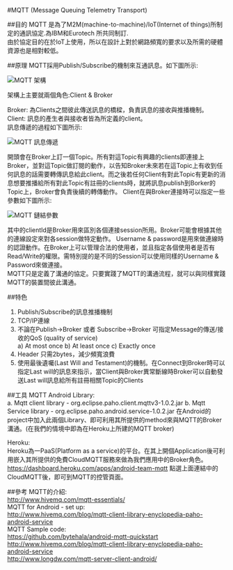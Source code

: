 #MQTT (Message Queuing Telemetry Transport)

##目的
MQTT 是為了M2M(machine-to-machine)/IoT(Internet of things)所制定的通訊協定.為IBM和Eurotech
所共同制訂.  
由於協定目的在於IoT上使用，所以在設計上對於網路頻寬的要求以及所需的硬體資源也是相對較低。

##原理
MQTT採用Publish/Subscribe的機制來互通訊息。如下圖所示:  

![MQTT 架構](http://www.eclipse.org/community/eclipse_newsletter/2014/february/images/febarticle2.1.png )  

架構上主要就兩個角色:Client & Broker  
  
Broker: 為Clients之間彼此傳送訊息的橋樑，負責訊息的接收與推播機制。  
Client: 訊息的產生者與接收者皆為所定義的client。  
訊息傳遞的過程如下圖所示:  

  ![MQTT 訊息傳遞](http://4.bp.blogspot.com/-ZVDTkvwJCFM/UuTeb9DNwzI/AAAAAAAAAAc/Rl1TwX0q5jE/s1600/publishsubscribe.png)  
  
  開頭會在Broker上訂一個Topic。所有對這Topic有興趣的clients即連接上Broker，並對這Topic做訂閱的動作，以告知Broker未來若在這Topic上有收到任何訊息的話需要轉傳訊息給此client。而之後若任何Client有對此Topic有更新的消息想要推播給所有對此Topic有註冊的clients時，就將訊息publish到Borker的Topic上，Broker會負責後續的轉傳動作。
  Client在與Broker連接時可以指定一些參數如下圖所示:
  
  ![MQTT 鏈結參數](http://www.hivemq.com/wp-content/uploads/connect.png)
  
  其中的clientId是Broker用來區別各個連接session所用。Broker可能會根據其他的連線設定來對各session做特定動作。
  Username & password是用來做連線時的認證動作。在Broker上可以管理合法的使用者，並且指定各個使用者是否有Read/Write的權限。需特別提的是不同的Session可以使用同樣的Username & Password來做連接。  
  MQTT只是定義了溝通的協定。只要實踐了MQTT的溝通流程，就可以與同樣實踐MQTT的裝置間彼此溝通。

##特色
1. Publish/Subscribe的訊息推播機制
2. TCP/IP連線
3. 不論在Publish->Broker 或者 Subscribe->Broker 可指定Message的傳送/接收的QoS (quality of service)  
	a) At most once
	b) At least once
	c) Exactly once
4. Header 只需2bytes，減少頻寬浪費
5. 使用最後遺囑(Last Will and Testament)的機制。在Connect到Broker時可以指定Last will的訊息來指示，當Client與Broker異常斷線時Broker可以自動發送Last will訊息給所有註冊相關Topic的Clients

##工具
MQTT Android Library:  
    a. Mqtt client library - org.eclipse.paho.client.mqttv3-1.0.2.jar
    b. Mqtt Service library -  org.eclipse.paho.android.service-1.0.2.jar
  在Android的project中加入此兩個Library、即可利用其所提供的method來與MQTT的Broker溝通。(在我們的情境中即為在Heroku上所建的MQTT broker)  
  
  Heroku:  
  Heroku為一PaaS(Platform as a service)的平台。在其上開個Application後可利用嵌入其所提供的免費CloudMQTT服務來做為我們應用中的Broker角色。
  https://dashboard.heroku.com/apps/android-team-mqtt
  點選上面連結中的CloudMQTT後，即可到MQTT的控管頁面。

##參考
MQTT的介紹:  
http://www.hivemq.com/mqtt-essentials/  
MQTT for Android - set up:  
http://www.hivemq.com/blog/mqtt-client-library-enyclopedia-paho-android-service  
MQTT Sample code:  
https://github.com/bytehala/android-mqtt-quickstart  
http://www.hivemq.com/blog/mqtt-client-library-enyclopedia-paho-android-service  
http://www.longdw.com/mqtt-server-client-android/

